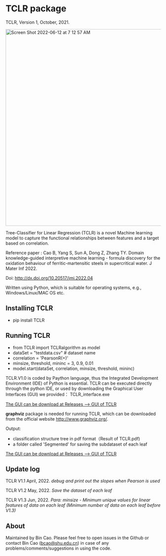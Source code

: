 # TCLR package
TCLR, Version 1, October, 2021. 

<img width="639" alt="Screen Shot 2022-06-12 at 7 12 57 AM" src="https://user-images.githubusercontent.com/86995074/173207857-795e3a24-af67-4e1a-b80a-4f177712044f.png">


Tree-Classifier for Linear Regression (TCLR) is a novel Machine learning model to capture the functional relationships between features and a target based on correlation.

Reference paper : Cao B, Yang S, Sun A, Dong Z, Zhang TY. Domain knowledge-guided interpretive machine learning - formula discovery for the oxidation behaviour of ferritic-martensitic steels in supercritical water. J Mater Inf 2022. 

Doi: http://dx.doi.org/10.20517/jmi.2022.04

Written using Python, which is suitable for operating systems, e.g., Windows/Linux/MAC OS etc.

## Installing TCLR
+ pip install TCLR

## Running TCLR

+ from TCLR import TCLRalgorithm as model
+ dataSet = "testdata.csv" # dataset name
+ correlation = 'PearsonR(+)'
+ minsize, threshold, mininc = 3, 0.9, 0.01
+ model.start(dataSet, correlation, minsize, threshold, mininc)


TCLR.V1.0 is coded by Paython language, thus the Integrated Development Environment (IDE) of Python is essential. TCLR can be executed directly through the python IDE, or used by downloading the Graphical User Interfaces (GUI) we provided： TCLR_interface.exe

<u>The GUI can be  download at Releases ——> GUI of TCLR </u>

**graphviz** package is needed for running TCLR, which can be downloaded from the official website http://www.graphviz.org/.

Output: 
+ classification structure tree in pdf format（Result of TCLR.pdf)
+ a folder called 'Segmented' for saving the subdataset of each leaf


<u>The GUI can be  download at Releases ——> GUI of TCLR </u>

## Update log
TCLR V1.1 April, 2022. 
*debug and print out the slopes when Pearson is used*

TCLR V1.2 May, 2022.
*Save the dataset of each leaf*

TCLR V1.3 Jun, 2022.
*Para: minsize - Minimum unique values for linear features of data on each leaf (Minimum number of data on each leaf before V1.3)*

## About
Maintained by Bin Cao. Please feel free to open issues in the Github or contact Bin Cao
(bcao@shu.edu.cn) in case of any problems/comments/suggestions in using the code. 

